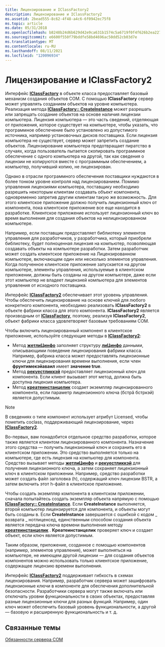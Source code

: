 ```yaml
---
title: Лицензирование и IClassFactory2
description: Лицензирование и IClassFactory2
ms.assetid: 2bead555-8c62-4f48-a4c6-6f0942ec75f8
ms.topic: article
ms.date: 05/31/2018
ms.openlocfilehash: b8248b24d6b629d42e9ca631b1574c5a6719f0f4f626b2ea22792c3196c591e3
ms.sourcegitcommit: e6600f550f79bddfe58bd4696ac50dd52cb03d7e
ms.translationtype: MT
ms.contentlocale: ru-RU
ms.lasthandoff: 08/11/2021
ms.locfileid: "120096934"
---
```

# <a name="licensing-and-iclassfactory2"></a>Лицензирование и IClassFactory2

Интерфейс [**IClassFactory**](/windows/win32/api/unknwn/nn-unknwn-iclassfactory) в объекте класса предоставляет базовый механизм создания объектов COM. С помощью **IClassFactory** сервер может управлять созданием объектов на уровне компьютера. Реализация метода [**IClassFactory:: CreateInstance**](/windows/desktop/api/Unknwn/nf-unknwn-iclassfactory-createinstance) может разрешать или запрещать создание объектов на основе наличия лицензии компьютера. Лицензия компьютера — это часть сведений, отделяющая от приложения, которое существует на компьютере, чтобы указать, что программное обеспечение было установлено из допустимого источника, например установочных дисков поставщика. Если лицензия компьютера не существует, сервер может запретить создание объектов. Лицензирование компьютера предотвращает пиратство в случаях, когда пользователь пытается скопировать программное обеспечение с одного компьютера на другой, так как сведения о лицензии не копируются вместе с программным обеспечением, а компьютер, получивший копию, не лицензирован.

Однако в отрасли программного обеспечения поставщики нуждаются в более тонком уровне контроля над лицензированием. Помимо управления лицензиями компьютера, поставщику необходимо разрешить некоторым клиентам создавать объект компонента, одновременно запретив другим клиентам такую же возможность. Для этого клиентское приложение должно получить лицензионный ключ от компонента, пока клиентское приложение все еще находится в разработке. Клиентское приложение использует лицензионный ключ во время выполнения для создания объектов на нелицензированном компьютере.

Например, если поставщик предоставляет библиотеку элементов управления для разработчиков, у разработчика, который приобрели библиотеку, будет полноценная лицензия на компьютер, позволяющая создавать объекты на компьютере разработки. Затем разработчик может создать клиентское приложение на Лицензированном компьютере, включающем один или несколько элементов управления. Когда полученное клиентское приложение запускается на другом компьютере, элементы управления, используемые в клиентском приложении, должны быть созданы на другом компьютере, даже если этот компьютер не владеет лицензией компьютера для элементов управления от исходного поставщика.

Интерфейс [**IClassFactory2**](/windows/desktop/api/OCIdl/nn-ocidl-iclassfactory2) обеспечивает этот уровень управления. Чтобы обеспечить лицензирование на основе ключей для любого конкретного компонента, необходимо реализовать **IClassFactory2** в объекте фабрики класса для этого компонента. **IClassFactory2** является производным от [**IClassFactory**](/windows/win32/api/unknwn/nn-unknwn-iclassfactory), поэтому, реализуя **IClassFactory2**, объект фабрики класса удовлетворяет базовым требованиям COM.

Чтобы включить лицензированный компонент в клиентское приложение, используйте следующие методы в [**IClassFactory2**](/windows/desktop/api/OCIdl/nn-ocidl-iclassfactory2):

-   Метод [**жетлиЦинфо**](/windows/desktop/api/OCIdl/nf-ocidl-iclassfactory2-getlicinfo) заполняет структуру [**лиЦинфо**](/windows/win32/api/ocidl/ns-ocidl-licinfo) данными, описывающими поведение лицензирования фабрики класса. Например, фабрика класса может предоставлять лицензионные ключи для лицензирования времени выполнения, если член **фрунтимекэйаваил** имеет **значение true**.
-   Метод [**рекуестликкэй**](/windows/desktop/api/OCIdl/nf-ocidl-iclassfactory2-requestlickey) предоставляет лицензионный ключ для компонента. Если клиент вызывает этот метод, должна быть доступна лицензия компьютера.
-   Метод [**креатеинстанцелик**](/windows/desktop/api/OCIdl/nf-ocidl-iclassfactory2-createinstancelic) создает экземпляр лицензированного компонента, если параметр лицензионного ключа (бстрâ бстркэй) является допустимым.

> [!Note]  
> В сведениях о типе компонент использует атрибут Licensed, чтобы пометить coclass, поддерживающий лицензирование, через [**IClassFactory2**](/windows/desktop/api/OCIdl/nn-ocidl-iclassfactory2).

 

Во-первых, вам понадобится отдельное средство разработки, которое также является клиентом лицензированного компонента. Назначение этого средства — получить лицензионный ключ и сохранить его в клиентском приложении. Это средство выполняется только на компьютере, где есть лицензия на компьютер для компонента. Средство вызывает методы [**жетлиЦинфо**](/windows/desktop/api/OCIdl/nf-ocidl-iclassfactory2-getlicinfo) и [**рекуестликкэй**](/windows/desktop/api/OCIdl/nf-ocidl-iclassfactory2-requestlickey) для получения лицензионного ключа, а затем сохраняет лицензионный ключ в клиентском приложении. Например, средство разработки может создать файл заголовка (h), содержащий ключ лицензии BSTR, а затем включить этот h-файл в клиентское приложение.

Чтобы создать экземпляр компонента в клиентском приложении, сначала попытайтесь создать экземпляр объекта напрямую с помощью [**IClassFactory:: CreateInstance**](/windows/desktop/api/Unknwn/nf-unknwn-iclassfactory-createinstance). Если **CreateInstance** выполняется, второй компьютер лицензируется для компонента, и объекты могут быть созданы в. Если **CreateInstance** завершается с ошибкой с кодом \_ возврата \_ нотлиценсед, единственным способом создания объекта является передача ключа времени выполнения методу [**креатеинстанцелик**](/windows/desktop/api/OCIdl/nf-ocidl-iclassfactory2-createinstancelic) . **Креатеинстанцелик** проверяет ключ и создает объект, если ключ является допустимым.

Таким образом, приложение, созданное с помощью компонентов (например, элементов управления), может выполняться на компьютере, не имеющем другой лицензии — для создания объектов компонентов можно использовать только клиентское приложение, содержащее лицензию времени выполнения.

Интерфейс [**IClassFactory2**](/windows/desktop/api/OCIdl/nn-ocidl-iclassfactory2) поддерживает гибкость в схемах лицензирования. Например, разработчик сервера может зашифровать лицензионные ключи в компоненте для обеспечения дополнительной безопасности. Разработчики сервера могут также включать или отключать уровни функциональности в своих объектах, предоставляя разные лицензионные ключи для разных функций. Например, один ключ может обеспечить базовый уровень функциональности, а другой — базовую и расширенную функциональность и т. д.

## <a name="related-topics"></a>Связанные темы

<dl> <dt>

[Обязанности сервера COM](com-server-responsibilities.md)
</dt> </dl>

 

 